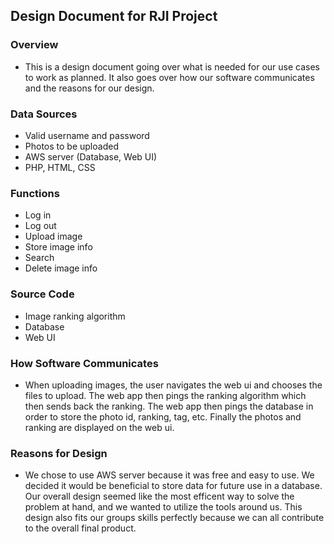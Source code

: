 ## Design Document for RJI Project

### Overview
* This is a design document going over what is needed for our use cases to work as planned. It also goes over how our software communicates and the reasons for our design.


### Data Sources
* Valid username and password
* Photos to be uploaded
* AWS server (Database, Web UI)
* PHP, HTML, CSS

### Functions
* Log in
* Log out
* Upload image
* Store image info
* Search
* Delete image info

### Source Code
* Image ranking algorithm
* Database
* Web UI

### How Software Communicates
* When uploading images, the user navigates the web ui and chooses the files to upload. The web app then pings the ranking algorithm which then sends back the ranking. The web app then pings the database in order to store the photo id, ranking, tag, etc. Finally the photos and ranking are displayed on the web ui.

### Reasons for Design
* We chose to use AWS server because it was free and easy to use. We decided it would be beneficial to store data for future use in a database. Our overall design seemed like the most efficent way to solve the problem at hand, and we wanted to utilize the tools around us. This design also fits our groups skills perfectly because we can all contribute to the overall final product.
